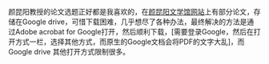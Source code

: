 颜昆阳教授的论文选题正好都是我喜欢的，在[颜昆阳文学馆网站](https://www.yenkunyang.org/)上有部分论文，存储在Google drive，可惜下载困难，几乎想尽了各种办法，最终解决的方法是通过Adobe acrobat for Google打开，然后顺利下载，[需要登录Google，然后在打开方式一栏，选择其他方式，而原生的Google文档会将PDF的文字大乱]，而Google drive 其他打开方式限制很多。